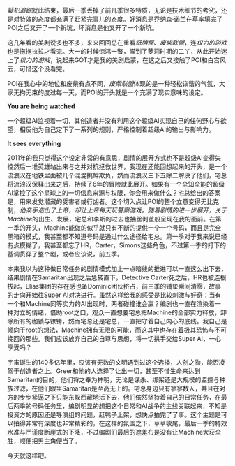 *疑犯追踪*就此结束，最后一季丢掉了前几季很多特质，无论是技术细节的考究，还是对特效的态度都充满了赶紧完事儿的态度。好消息是乔纳森·诺兰在草率填完了POI之后又开了一个新坑，坏消息是他又开了一个新坑。

这几年看的美剧说多也不多，来来回回总在重看*纸牌屋*、*废柴联盟*，连*权力的游戏*也是拖拖拉拉才看完。大一的时候惊鸿一瞥，瞄到了萝莉时期的二丫，从此开始迷上了*权力的游戏*，说起来GOT才是我的美剧启蒙，在这之后又接触了POI和白宫风云，可惜这个没看完。

POI在我心中的地位和废柴有点不同，*废柴联盟*体现的是一种轻松诙谐的气氛，大家无拘无束的度过每一天，而POI的开头就是一个充满了现实意味的设定。

**You are being watched**

一个超级AI监视着一切，其创造者并没有利用这个超级AI实现自己的任何野心与欲望，相反他为自己定下了一系列的规则，严格控制着超级AI的输出与影响力。

**It sees everything**

2011年的我只觉得这个设定非常的有意思，剧情的展开方式也不是超级AI变得失控然后一堆英雄站出来与之并对抗拯救世界，我现在还能回想起来的开头，是一个流浪汉在地铁里面被几个混混挑衅欺负，然而流浪汉三下五除二解决了他们，宅总将流浪汉保释出来之后，持续了6年的冒险就此展开。如果有一个全知全能的超级AI掌控了这个星球上的一切信息来源与权限，你会用来做什么？宅总给出的答案是，用来发觉潜藏的受害者或行凶者。这个切入点让POI的整个立意变得无比克制，*他亲手造出了上帝，却让上帝每天玩警察游戏。*随着剧情的进一步展开，关于*Machine*的出生、发展，宅总和李斯的过去也抽丝剥茧般呈现在我的面前。在第一季的开头，Machine能做的似乎就只有不断的提供一个一个号码，而且是完全黑箱的模式，我甚至都不知道号码是通过什么途径给宅总。第一季对于我来说已经有点模糊了，我甚至都忘了HR，Carter，Simons这些角色，不过第一季的打下的基调贯穿了整个剧，或者应该说，前五季。

本来我以为这种做日常任务的剧情模式加上一点暗线的推进可以一直这么出下去，结果剧情在Samaritan出现之后急转直下，Detective Carter死之后，HR也被连根拔起，Elias集团的存在感也备Dominic团伙挤占，前三季的铺垫瞬间清零，故事的走向开始往Super AI对决进行。虽然这样给我的感受是比较刺激与好奇：当有一个和Machine同等实力的AI出现时，两者碰撞谁会赢？编剧也一直在渲染着一种对立的情绪，借助root之口，观众一直想要宅总把Machine的全部实力释放，卸除所有的枷锁与镣铐，然而宅总还是宅总，一直把守着自己内心的底线。我自己是倾向于root的想法，Machine拥有无限的可能，而这其中也存在着极其恐怖与不可挽回的那些。我们应该放弃自己的自尊与思想，将一切拱手交给Super AI，一心享受吗？

宇宙诞生的140多亿年里，应该有无数的文明遇到过这个选择，人创之物，能否凌驾于创造者之上。Greer和他的人选择了让出一切，甚至不惜生命来达到Samaritan的目的，他们将之奉为神明，无论是谋杀、绑架还是大规模的监控与种族过滤，在他们眼里Samaritan是至高无上的。宅总身边只有寥寥数人，并且在对方的步步紧逼之下只能东躲西藏地活下去，他们依然坚持着自己的日常任务，在最后两季的号码任务里，编剧明显的想把这个日常和AI战争的主线关联起来，不知是投资方的原因还是导演组的问题，赶鸭子上架，想快点拍完了了事。这个主题是可以拍得非常有深度也非常精彩的，在这样的氛围之下，草草收尾，最后一季的特效水准与严谨度断崖式的下降，不过编剧们最后的遮羞布是没有让Machine大获全胜，顺便把男主角便当了。

今天就这样吧。